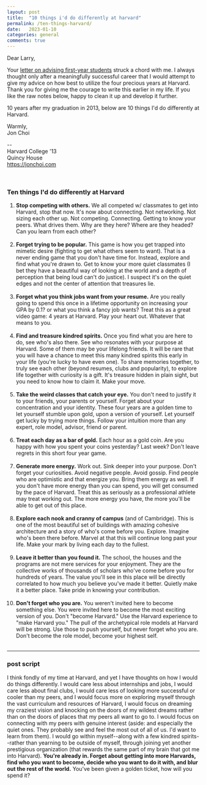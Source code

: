 ```yaml
---
layout: post
title:  "10 things i'd do differently at harvard"
permalink: /ten-things-harvard/
date:   2023-01-10
categories: general
comments: true
---
```


Dear Larry,

Your [letter on advising first-year students](https://www.harvardmagazine.com/2023/01/letters-mass-hall-advising) struck a chord with me.  I always thought only after a meaningfully successful career that I would attempt to give my advice on how best to utilize the four precious years at Harvard.  Thank you for giving me the courage to write this earlier in my life. If you like the raw notes below, happy to clean it up and develop it further. 

10 years after my graduation in 2013, below are 10 things I'd do differently at Harvard.

Warmly, </br>
Jon Choi

--  </br>
Harvard College '13  </br>
Quincy House </br>
https://jonchoi.com </br>

<br>

### Ten things I'd do differently at Harvard  
1. **Stop competing with others.** We all competed w/ classmates to get into Harvard, stop that now. It's now about connecting. Not networking. Not sizing each other up. Not competing. Connecting. Getting to know your peers. What drives them. Why are they here? Where are they headed? Can you learn from each other? </br>  </br>
2. **Forget trying to be popular.** This game is how you get trapped into mimetic desire (fighting to get what others seem to want). That is a never ending game that you don't have time for. Instead, explore and find what you're drawn to. Get to know your more quiet classmates (I bet they have a beautiful way of looking at the world and a depth of perception that being loud can't do justice). I suspect it's on the quiet edges and not the center of attention that treasures lie. </br> </br>
3. **Forget what you think jobs want from your resume.** Are you really going to spend this once in a lifetime opportunity on increasing your GPA by 0.1? or what you think a fancy job wants? Treat this as a great video game: 4 years at Harvard. Play your heart out. Whatever that means to you. </br> </br>
4. **Find and treasure kindred spirits.** Once you find what you are here to do, see who's also there. See who resonates with your purpose at Harvard. Some of them may be your lifelong friends. It will be rare that you will have a chance to meet this many kindred spirits this early in your life (you're lucky to have even one). To share memories together, to truly see each other (beyond resumes, clubs and popularity), to explore life together with curiosity is a gift. It's treasure hidden in plain sight, but you need to know how to claim it. Make your move. </br> </br>
5. **Take the weird classes that catch your eye.** You don't need to justify it to your friends, your parents or yourself. Forget about your concentration and your identity. These four years are a golden time to let yourself stumble upon gold, upon a version of yourself. Let yourself get lucky by trying more things. Follow your intuition more than any expert, role model, advisor, friend or parent. </br> </br>
6. **Treat each day as a bar of gold.** Each hour as a gold coin. Are you happy with how you spent your coins yesterday? Last week? Don't leave regrets in this short four year game.  </br> </br>
7. **Generate more energy.** Work out. Sink deeper into your purpose. Don't forget your curiosities. Avoid negative people. Avoid gossip. Find people who are optimistic and that energize you. Bring them energy as well. If you don't have more energy than you can spend, you will get consumed by the pace of Harvard. Treat this as seriously as a professional athlete may treat working out. The more energy you have, the more you'll be able to get out of this place. </br> </br>
8. **Explore each nook and cranny of campus** (and of Cambridge). This is one of the most beautiful set of buildings with amazing cohesive architecture and a story of who's come before you. Explore. Imagine who's been there before. Marvel at that this will continue long past your life. Make your mark by living each day to the fullest.  </br> </br>
9. **Leave it better than you found it.** The school, the houses and the programs are not mere services for your enjoyment. They are the collective works of thousands of scholars who've come before you for hundreds of years. The value you'll see in this place will be directly correlated to how much you believe you've made it better. Quietly make it a better place. Take pride in knowing your contribution.  </br> </br>
10. **Don't forget who you are.** You weren't invited here to become something else. You were invited here to become the most exciting version of you. Don't "become Harvard." Use the Harvard experience to "make Harvard you." The pull of the archetypical role models at Harvard will be strong. Use those to push yourself, but never forget who you are. Don't become the role model, become your highest self. </br> </br>

---

### post script
I think fondly of my time at Harvard, and yet I have thoughts on how I would do things differently.  I would care less about internships and jobs, I would care less about final clubs, I would care less of looking more successful or cooler than my peers, and I would focus more on exploring myself through the vast curriculum and resources of Harvard, I would focus on dreaming my craziest vision and knocking on the doors of my wildest dreams rather than on the doors of places that my peers all want to go to.  I would focus on connecting with my peers with genuine interest (aside: and especially the quiet ones. They probably see and feel the most out of all of us. I'd want to learn from them).  I would go within myself--along with a few kindred spirits--rather than yearning to be outside of myself, through joining yet another prestigious organization (that rewards the same part of my brain that got me into Harvard).  **You're already in.  Forget about getting into more Harvards, find who you want to become, decide who you want to do it with, and blur out the rest of the world.**  You've been given a golden ticket, how will you spend it?
